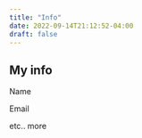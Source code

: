 ```yaml
---
title: "Info"
date: 2022-09-14T21:12:52-04:00
draft: false
---
```


## My info

Name

Email

etc.. more

